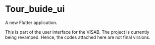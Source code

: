 # Tour_buide_ui

A new Flutter application.

 This is part of the user interface for the VISAB. The project is currently being revamped.
 Hence, the codes attached here are not final virsions.
